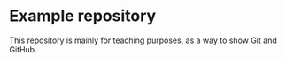 # Example repository

This repository is mainly for teaching purposes, as a way to show Git and GitHub.